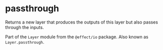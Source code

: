 # passthrough

Returns a new layer that produces the outputs of this layer but also
passes through the inputs.

Part of the `Layer` module from the `@effect/io` package. Also known as `Layer.passthrough`.
